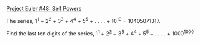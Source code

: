 [Project Euler #48: Self Powers](https://www.hackerrank.com/contests/projecteuler/challenges/euler048/problem)

The series, $1$<sup>1</sup> + $2$<sup>2</sup> + $3$<sup>3</sup> + $4$<sup>4</sup> + $5$<sup>5</sup> + . . . . + $10$<sup>10</sup> = $10405071317$.

Find the last ten digits of the series, $1$<sup>1</sup> + $2$<sup>2</sup> + $3$<sup>3</sup> + $4$<sup>4</sup> + $5$<sup>5</sup> + . . . . + $1000$<sup>1000</sup> 	
